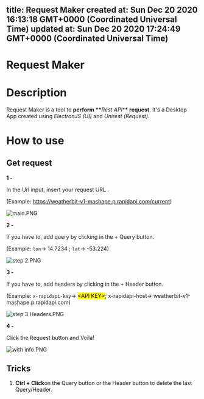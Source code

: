 
title: Request Maker
created at: Sun Dec 20 2020 16:13:18 GMT+0000 (Coordinated Universal Time)
updated at: Sun Dec 20 2020 17:24:49 GMT+0000 (Coordinated Universal Time)
---

# Request Maker

# Description

Request Maker is a tool to **perform \*\***_Rest API_\***\* request**. It's a Desktop App created using _ElectronJS (UI)_ and _Unirest (Request)_.

# How to use

## Get request

**1 -**

In the Url input, insert your request URL .

(Example: <https://weatherbit-v1-mashape.p.rapidapi.com/current>)

![main.PNG](https://i.imgur.com/cnCiBfy.png)

**2 -**

If you have to, add query by clicking in the + Query button.

(Example: `lon`→ 14.7234 ; `lat`→ -53.224)

![step 2.PNG](https://i.imgur.com/9rMMBvW.png)

**3 -**

If you have to, add headers by clicking in the + Header button.

(Example: `x-rapidapi-key`→ <mark>&lt;API KEY></mark>; x-rapidapi-host→ weatherbit-v1-mashape.p.rapidapi.com)

![step 3 Headers.PNG](https://i.imgur.com/hHaQiwG.png)

**4 -**

Click the Request button and Voila!

![with info.PNG](https://i.imgur.com/iT4rvZY.png)

## Tricks
1. **Ctrl + Click**on the Query button or the Header button to delete the last Query/Header.

          